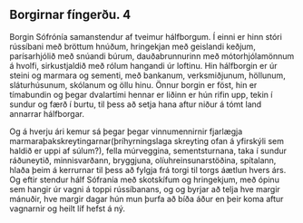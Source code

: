 ## Borgirnar fíngerðu. 4

Borgin Sófrónía samanstendur af tveimur hálfborgum. Í einni er hinn stóri rússíbani með bröttum hnúðum, hringekjan með geislandi keðjum, parísarhjólið með snúandi búrum, dauðabrunnurinn með mótorhjólamönnum á hvolfi, sirkustjaldið með rólum hangandi úr loftinu. Hin hálfborgin er úr steini og marmara og sementi, með bankanum, verksmiðjunum, höllunum, sláturhúsunum, skólanum og öllu hinu. Önnur borgin er föst, hin er tímabundin og þegar dvalartími hennar er liðinn er hún rifin upp, tekin í sundur og færð í burtu, til þess að setja hana aftur niður á tómt land annarrar hálfborgar.

Og á hverju ári kemur sá þegar þegar vinnumennirnir fjarlægja marmaraþakskreytingarnar(þríhyrningslaga skreyting ofan á yfirskýli sem haldið er uppi af súlum?), fella múrveggina, sementsturnana, taka í sundur ráðuneytið, minnisvarðann, bryggjuna, olíuhreinsunarstöðina, spítalann, hlaða þeim á kerrurnar til þess að fylgja frá torgi til torgs áætlun hvers árs. Og eftir stendur hálf Sófranía með skotskífum og hringekjum, með ópinu sem hangir úr vagni á toppi rússíbanans, og og byrjar að telja hve margir mánuðir, hve margir dagar hún mun þurfa að bíða áður en þeir koma aftur vagnarnir og heilt líf hefst á ný.